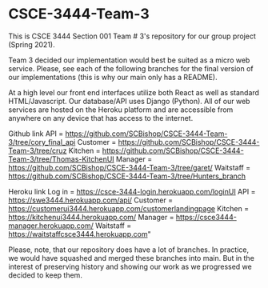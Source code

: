 # CSCE-3444-Team-3

This is CSCE 3444 Section 001 Team # 3's repository for our group project (Spring 2021).

Team 3 decided our implementation would best be suited as a micro web service. Please,
see each of the following branches for the final version of our implementations (this is why
our main only has a README).

At a high level our front end interfaces utilize both React as well as standard HTML/Javascript. 
Our database/API uses Django (Python). All of our web services are hosted on the Heroku platform
and are accessible from anywhere on any device that has access to the internet.

Github link
API         = https://github.com/SCBishop/CSCE-3444-Team-3/tree/cory_final_api
Customer    = https://github.com/SCBishop/CSCE-3444-Team-3/tree/cruz
Kitchen     = https://github.com/SCBishop/CSCE-3444-Team-3/tree/Thomas-KitchenUI
Manager     = https://github.com/SCBishop/CSCE-3444-Team-3/tree/garet/
Waitstaff   = https://github.com/SCBishop/CSCE-3444-Team-3/tree/Hunters_branch

Heroku link
Log in      = https://csce-3444-login.herokuapp.com/loginUI
API         = https://swe3444.herokuapp.com/api/
Customer    = https://customerui3444.herokuapp.com/customerlandingpage
Kitchen     = https://kitchenui3444.herokuapp.com/
Manager     = https://csce3444-manager.herokuapp.com/
Waitstaff   = https://waitstaffcsce3444.herokuapp.com"

Please, note, that our repository does have a lot of branches. In practice, we would have
squashed and merged these branches into main. But in the interest of preserving history
and showing our work as we progressed we decided to keep them.
